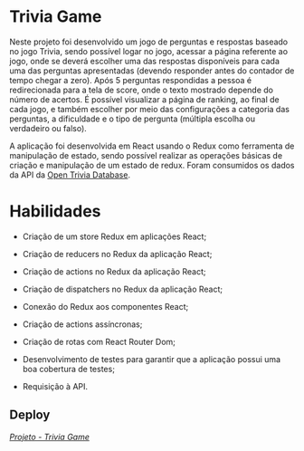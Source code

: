 # Trivia Game

Neste projeto foi desenvolvido um jogo de perguntas e respostas baseado no jogo Trivia, sendo possível logar no jogo, acessar a página referente ao jogo, onde se deverá escolher uma das respostas disponíveis para cada uma das perguntas apresentadas (devendo responder antes do contador de tempo chegar a zero). Após 5 perguntas respondidas a pessoa é redirecionada para a tela de score, onde o texto mostrado depende do número de acertos. É possível visualizar a página de ranking, ao final de cada jogo, e também escolher por meio das configurações a categoria das perguntas, a dificuldade e o tipo de pergunta (múltipla escolha ou verdadeiro ou falso).


A aplicação foi desenvolvida em React usando o Redux como ferramenta de manipulação de estado, sendo possível realizar as operações básicas de criação e manipulação de um estado de redux. Foram consumidos os dados da API da [Open Trivia Database](https://opentdb.com/).


# Habilidades

- Criação de um store Redux em aplicações React;

- Criação de reducers no Redux da aplicação React;

- Criação de actions no Redux da aplicação React;

- Criação de dispatchers no Redux da aplicação React;

- Conexão do Redux aos componentes React;

- Criação de actions assíncronas;

- Criação de rotas com React Router Dom;

- Desenvolvimento de testes para garantir que a aplicação possui uma boa cobertura de testes;

- Requisição à API.


## Deploy

_[Projeto - Trivia Game](https://trivia-game-project-geovanaaugusta.vercel.app//)_
